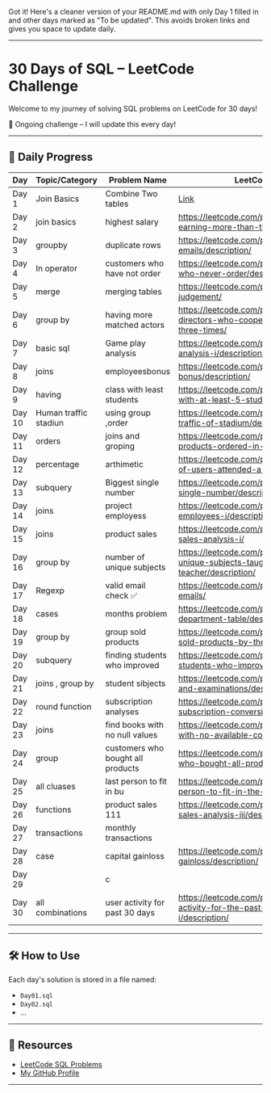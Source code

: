 Got it! Here's a cleaner version of your README.md with only Day 1 filled in and other days marked as "To be updated". This avoids broken links and gives you space to update daily.


---

# 30 Days of SQL – LeetCode Challenge

Welcome to my journey of solving SQL problems on LeetCode for 30 days!

🔄 Ongoing challenge – I will update this every day!

---

## 📅 Daily Progress

| Day   | Topic/Category         | Problem Name             | LeetCode Link |
|--------|------------------------|---------------------------|----------------|
| Day 1  | Join Basics            | Combine Two tables        | [Link](https://leetcode.com/problems/combine-two-tables/description/?envType=problem-list-v2&envId=database) |
| Day 2  | join basics            |highest salary      | https://leetcode.com/problems/employees-earning-more-than-their-managers/ /|
| Day 3  | groupby | duplicate rows | https://leetcode.com/problems/duplicate-emails/description/|
| Day 4  | In operator |customers who have not order | https://leetcode.com/problems/customers-who-never-order/description/|
| Day 5  | merge   | merging tables | https://leetcode.com/problems/triangle-judgement/|
| Day 6  |group by| having more matched actors|https://leetcode.com/problems/actors-and-directors-who-cooperated-at-least-three-times/
| Day 7  | basic sql|Game play analysis| https://leetcode.com/problems/game-play-analysis-i/description/|
| Day 8  |joins|employeesbonus|https://leetcode.com/problems/employee-bonus/description/|
| Day 9  | having  | class with least students  |https://leetcode.com/problems/classes-with-at-least-5-students/|
| Day 10 |  Human traffic stadiun                 | using group ,order  |https://leetcode.com/problems/human-traffic-of-stadium/description/|
| Day 11 | orders| joins and groping  | https://leetcode.com/problems/list-the-products-ordered-in-a-period/description/|
| Day 12 | percentage |arthimetic |https://leetcode.com/problems/percentage-of-users-attended-a-contest/description/ |
| Day 13 | subquery | Biggest single number | https://leetcode.com/problems/biggest-single-number/description/|
| Day 14 | joins| project employess| https://leetcode.com/problems/project-employees-i/description/|
| Day 15 | joins  | product sales | https://leetcode.com/problems/product-sales-analysis-i/|
| Day 16 | group by | number of unique subjects| https://leetcode.com/problems/number-of-unique-subjects-taught-by-each-teacher/description/|
| Day 17 | Regexp | valid email check ✅ | https://leetcode.com/problems/find-valid-emails/ |
| Day 18 |cases |months problem           |https://leetcode.com/problems/reformat-department-table/description/|
| Day 19 | group by|group sold products | https://leetcode.com/problems/group-sold-products-by-the-date/description/ |
| Day 20 | subquery | finding students who improved | https://leetcode.com/problems/find-students-who-improved/description/ |
| Day 21 | joins , group by | student sibjects | https://leetcode.com/problems/students-and-examinations/description/ |
| Day 22 | round function| subscription analyses | https://leetcode.com/problems/analyze-subscription-conversion/description/|
| Day 23 | joins  | find books with no null values|https://leetcode.com/problems/find-books-with-no-available-copies/description/|
| Day 24 |group  | customers who bought all products|https://leetcode.com/problems/customers-who-bought-all-products/description/|
| Day 25 |all cluases|last person to fit in bu|    https://leetcode.com/problems/last-person-to-fit-in-the-bus/description/|
| Day 26 | functions |  product sales 111 |https://leetcode.com/problems/product-sales-analysis-iii/description/ |
| Day 27 | transactions| monthly transactions |  |https://leetcode.com/problems/monthly-transactions-i/description/
| Day 28 |case| capital gainloss| https://leetcode.com/problems/capital-gainloss/description/|
| Day 29 | |c| |
| Day 30 |all combinations|user activity for past 30 days|https://leetcode.com/problems/user-activity-for-the-past-30-days-i/description/|
---

## 🛠 How to Use

Each day's solution is stored in a file named:
- `Day01.sql`
- `Day02.sql`
- ...

---

## 🔗 Resources

- [LeetCode SQL Problems](https://leetcode.com/problemset/database/)
- [My GitHub Profile](https://github.com/RuttalaRenuka)


---


